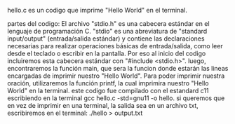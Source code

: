 hello.c es un codigo que imprime  "Hello World" en el terminal.

partes del codigo:
El archivo "stdio.h" es una cabecera estándar en el lenguaje de programación C. "stdio" es una abreviatura de "standard input/output" (entrada/salida estándar) y contiene las declaraciones necesarias para realizar operaciones básicas de entrada/salida, como leer desde el teclado o escribir en la pantalla. Por eso al inicio del codigo incluiremos esta cabecera estándar con "#include <stdio.h>".
luego, encontraremos la función main, que sera la funcion donde estarán las lineas encargadas de imprimir nuestro "Hello World". Para poder imprimir nuestra oración, utilizaremos la función printf, la cual imprimira nuestro "Hello World" en la terminal.
este codigo fue compilado con el estandard c11 escribiendo en la terminal gcc hello.c -std=gnu11 -o hello.
si queremos que en vez de imprimir en una terminal, la salida sea en un archivo txt, escribiremos en el terminal:
./hello > output.txt

